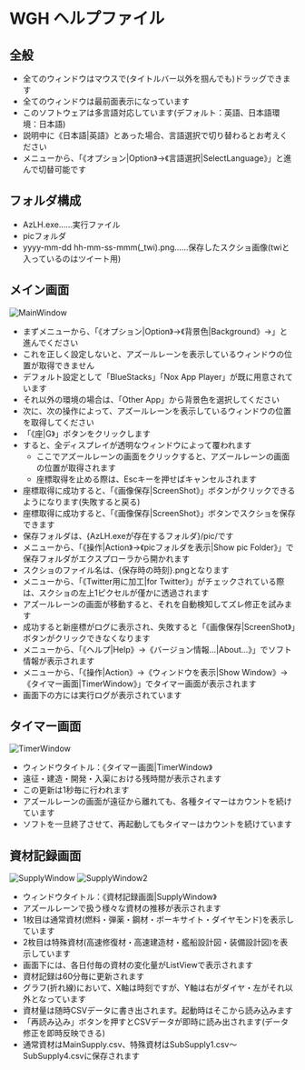 # WGH ヘルプファイル

## 全般
- 全てのウィンドウはマウスで(タイトルバー以外を掴んでも)ドラッグできます
- 全てのウィンドウは最前面表示になっています
- このソフトウェアは多言語対応しています(デフォルト：英語、日本語環境：日本語)
 - 説明中に《日本語|英語》とあった場合、言語選択で切り替わるとお考えください
 - メニューから、「《オプション|Option》→《言語選択|SelectLanguage》」と進んで切替可能です

## フォルダ構成
- AzLH.exe……実行ファイル
- picフォルダ
 - yyyy-mm-dd hh-mm-ss-mmm(_twi).png……保存したスクショ画像(twiと入っているのはツイート用)

## メイン画面
![MainWindow]()

- まずメニューから、「《オプション|Option》→《背景色|Background》→」と進んでください
 - これを正しく設定しないと、アズールレーンを表示しているウィンドウの位置が取得できません
 - デフォルト設定として「BlueStacks」「Nox App Player」が既に用意されています
  - それ以外の環境の場合は、「Other App」から背景色を選択してください
- 次に、次の操作によって、アズールレーンを表示しているウィンドウの位置を取得してください
 - 「《座|G》」ボタンをクリックします
 - すると、全ディスプレイが透明なウィンドウによって覆われます
   - ここでアズールレーンの画面をクリックすると、アズールレーンの画面の位置が取得されます
   - 座標取得を止める際は、Escキーを押せばキャンセルされます
 - 座標取得に成功すると、「《画像保存|ScreenShot》」ボタンがクリックできるようになります(失敗すると戻る)
- 座標取得に成功すると、「《画像保存|ScreenShot》」ボタンでスクショを保存できます
 - 保存フォルダは、{AzLH.exeが存在するフォルダ}/pic/です
  - メニューから、「《操作|Action》→《picフォルダを表示|Show pic Folder》」で保存フォルダがエクスプローラから開かれます
 - スクショのファイル名は、{保存時の時刻}.pngとなります
 - メニューから、「《Twitter用に加工|for Twitter》」がチェックされている際は、スクショの左上1ピクセルが僅かに透過されます
- アズールレーンの画面が移動すると、それを自動検知してズレ修正を試みます
 - 成功すると新座標がログに表示され、失敗すると「《画像保存|ScreenShot》」ボタンがクリックできなくなります
- メニューから、「《ヘルプ|Help》→《バージョン情報...|About...》」でソフト情報が表示されます
- メニューから、「《操作|Action》→《ウィンドウを表示|Show Window》→《タイマー画面|TimerWindow》」でタイマー画面が表示されます
- 画面下の方には実行ログが表示されています

## タイマー画面
![TimerWindow]()

- ウィンドウタイトル：《タイマー画面|TimerWindow》
- 遠征・建造・開発・入渠における残時間が表示されます
- この更新は1秒毎に行われます
- アズールレーンの画面が遠征から離れても、各種タイマーはカウントを続けています
- ソフトを一旦終了させて、再起動してもタイマーはカウントを続けています

## 資材記録画面
![SupplyWindow]()
![SupplyWindow2]()

- ウィンドウタイトル：《資材記録画面|SupplyWindow》
- アズールレーンで扱う様々な資材の推移が表示されます
- 1枚目は通常資材(燃料・弾薬・鋼材・ボーキサイト・ダイヤモンド)を表示しています
- 2枚目は特殊資材(高速修復材・高速建造材・艦船設計図・装備設計図)を表示しています
- 画面下には、各日付毎の資材の変化量がListViewで表示されます
- 資材記録は60分毎に更新されます
- グラフ(折れ線)において、X軸は時刻ですが、Y軸は右がダイヤ・左がそれ以外となっています
- 資材量は随時CSVデータに書き出されます。起動時はそこから読み込みます
- 「再読み込み」ボタンを押すとCSVデータが即時に読み出されます(データ修正を即時反映できる)
- 通常資材はMainSupply.csv、特殊資材はSubSupply1.csv～SubSupply4.csvに保存されます
